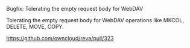 Bugfix: Tolerating the empty request body for WebDAV

Tolerating the empty request body for WebDAV operations like MKCOL, DELETE, MOVE, COPY.

https://github.com/owncloud/reva/pull/323
